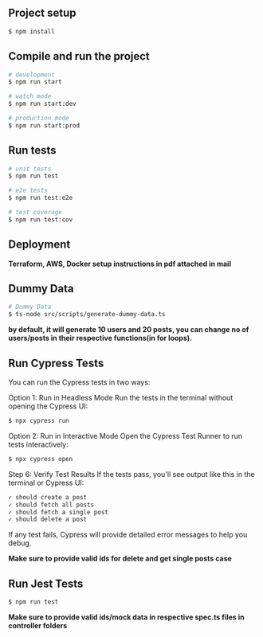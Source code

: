 

## Project setup

```bash
$ npm install
```

## Compile and run the project

```bash
# development
$ npm run start

# watch mode
$ npm run start:dev

# production mode
$ npm run start:prod
```

## Run tests

```bash
# unit tests
$ npm run test

# e2e tests
$ npm run test:e2e

# test coverage
$ npm run test:cov
```

## Deployment

**Terraform, AWS, Docker setup instructions in pdf attached in mail**

## Dummy Data

```bash
# Dummy Data
$ ts-node src/scripts/generate-dummy-data.ts
```
**by default, it will generate 10 users and 20 posts, you can change no of users/posts in their respective functions(in for loops).**

## Run Cypress Tests
You can run the Cypress tests in two ways:

Option 1: Run in Headless Mode
Run the tests in the terminal without opening the Cypress UI:

```bash
$ npx cypress run
```
Option 2: Run in Interactive Mode
Open the Cypress Test Runner to run tests interactively:

```bash
$ npx cypress open
```
Step 6: Verify Test Results
If the tests pass, you'll see output like this in the terminal or Cypress UI:

```bash
✓ should create a post
✓ should fetch all posts
✓ should fetch a single post
✓ should delete a post
```
If any test fails, Cypress will provide detailed error messages to help you debug.

**Make sure to provide valid ids for delete and get single posts case**


## Run Jest Tests

```bash
$ npm run test
```
**Make sure to provide valid ids/mock data in respective spec.ts files in controller folders**

